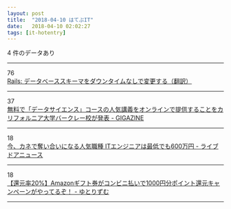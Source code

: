 ```yaml
---
layout: post
title:  "2018-04-10 はてぶIT"
date:   2018-04-10 02:02:27
tags: [it-hotentry]
---
```

4 件のデータあり

<hr><div class="row">
<div class="col-1"><span class="badge badge-pill badge-success h2">76</span></div>
<div class="col-11"><a href='https://techracho.bpsinc.jp/hachi8833/2018_04_09/54785' target='_blank'>Rails: データベーススキーマをダウンタイムなしで変更する（翻訳）</a></div>
</div>
<hr>
<div class="row">
<div class="col-1"><span class="badge badge-pill badge-success h2">37</span></div>
<div class="col-11"><a href='https://gigazine.net/news/20180409-berkeley-data-science-course-free/' target='_blank'>無料で「データサイエンス」コースの人気講義をオンラインで提供することをカリフォルニア大学バークレー校が発表 - GIGAZINE</a></div>
</div>
<hr>
<div class="row">
<div class="col-1"><span class="badge badge-pill badge-success h2">18</span></div>
<div class="col-11"><a href='http://news.livedoor.com/article/detail/14551924/' target='_blank'>今、カネで奪い合いになる人気職種 ITエンジニアは最低でも600万円 - ライブドアニュース</a></div>
</div>
<hr>
<div class="row">
<div class="col-1"><span class="badge badge-pill badge-success h2">18</span></div>
<div class="col-11"><a href='http://www.yutorism.jp/entry/GiftCampaign2018' target='_blank'>【還元率20%】Amazonギフト券がコンビニ払いで1000円分ポイント還元キャンペーンがやってるぞ！ - ゆとりずむ</a></div>
</div>
<hr>
